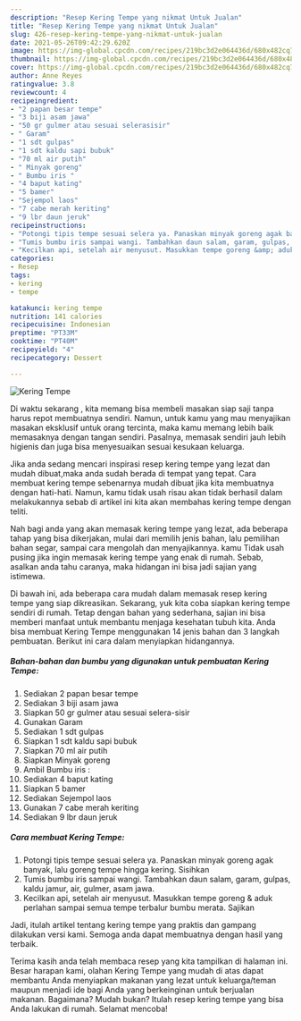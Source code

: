 ```yaml
---
description: "Resep Kering Tempe yang nikmat Untuk Jualan"
title: "Resep Kering Tempe yang nikmat Untuk Jualan"
slug: 426-resep-kering-tempe-yang-nikmat-untuk-jualan
date: 2021-05-26T09:42:29.620Z
image: https://img-global.cpcdn.com/recipes/219bc3d2e064436d/680x482cq70/kering-tempe-foto-resep-utama.jpg
thumbnail: https://img-global.cpcdn.com/recipes/219bc3d2e064436d/680x482cq70/kering-tempe-foto-resep-utama.jpg
cover: https://img-global.cpcdn.com/recipes/219bc3d2e064436d/680x482cq70/kering-tempe-foto-resep-utama.jpg
author: Anne Reyes
ratingvalue: 3.8
reviewcount: 4
recipeingredient:
- "2 papan besar tempe"
- "3 biji asam jawa"
- "50 gr gulmer atau sesuai selerasisir"
- " Garam"
- "1 sdt gulpas"
- "1 sdt kaldu sapi bubuk"
- "70 ml air putih"
- " Minyak goreng"
- " Bumbu iris "
- "4 baput kating"
- "5 bamer"
- "Sejempol laos"
- "7 cabe merah keriting"
- "9 lbr daun jeruk"
recipeinstructions:
- "Potongi tipis tempe sesuai selera ya. Panaskan minyak goreng agak banyak, lalu goreng tempe hingga kering. Sisihkan"
- "Tumis bumbu iris sampai wangi. Tambahkan daun salam, garam, gulpas, kaldu jamur, air, gulmer, asam jawa."
- "Kecilkan api, setelah air menyusut. Masukkan tempe goreng &amp; aduk perlahan sampai semua tempe terbalur bumbu merata. Sajikan"
categories:
- Resep
tags:
- kering
- tempe

katakunci: kering tempe 
nutrition: 141 calories
recipecuisine: Indonesian
preptime: "PT33M"
cooktime: "PT40M"
recipeyield: "4"
recipecategory: Dessert

---
```



![Kering Tempe](https://img-global.cpcdn.com/recipes/219bc3d2e064436d/680x482cq70/kering-tempe-foto-resep-utama.jpg)

Di waktu  sekarang , kita memang bisa membeli masakan siap saji tanpa harus repot membuatnya sendiri. Namun, untuk kamu yang mau menyajikan masakan eksklusif untuk orang tercinta, maka kamu memang lebih baik memasaknya dengan tangan sendiri. Pasalnya, memasak sendiri jauh lebih higienis dan juga bisa menyesuaikan sesuai kesukaan keluarga.

Jika anda sedang mencari inspirasi resep kering tempe yang lezat dan mudah dibuat,maka anda sudah berada di tempat yang tepat. Cara membuat kering tempe  sebenarnya mudah dibuat jika kita membuatnya dengan hati-hati. Namun, kamu tidak usah risau akan tidak berhasil dalam melakukannya 
sebab di artikel ini kita akan membahas kering tempe dengan teliti.  



Nah bagi anda yang akan memasak kering tempe yang lezat, ada beberapa tahap yang bisa dikerjakan, mulai dari memilih jenis bahan, lalu pemilihan bahan segar, sampai cara mengolah dan menyajikannya. kamu Tidak usah pusing jika ingin memasak kering tempe yang enak di rumah. Sebab, asalkan anda  tahu caranya, maka hidangan ini bisa jadi sajian yang istimewa.

Di bawah ini, ada beberapa cara mudah dalam memasak resep kering tempe yang siap dikreasikan. Sekarang, yuk kita coba siapkan kering tempe sendiri di rumah. Tetap dengan bahan yang sederhana, sajian ini bisa memberi manfaat untuk membantu menjaga kesehatan tubuh kita. Anda bisa membuat Kering Tempe menggunakan 14 jenis bahan dan 3 langkah pembuatan. Berikut ini cara dalam menyiapkan hidangannya.

<!--inarticleads1-->

##### Bahan-bahan dan bumbu yang digunakan untuk pembuatan Kering Tempe:

1. Sediakan 2 papan besar tempe
1. Sediakan 3 biji asam jawa
1. Siapkan 50 gr gulmer atau sesuai selera-sisir
1. Gunakan  Garam
1. Sediakan 1 sdt gulpas
1. Siapkan 1 sdt kaldu sapi bubuk
1. Siapkan 70 ml air putih
1. Siapkan  Minyak goreng
1. Ambil  Bumbu iris :
1. Sediakan 4 baput kating
1. Siapkan 5 bamer
1. Sediakan Sejempol laos
1. Gunakan 7 cabe merah keriting
1. Sediakan 9 lbr daun jeruk




<!--inarticleads2-->

##### Cara membuat Kering Tempe:

1. Potongi tipis tempe sesuai selera ya. Panaskan minyak goreng agak banyak, lalu goreng tempe hingga kering. Sisihkan
1. Tumis bumbu iris sampai wangi. Tambahkan daun salam, garam, gulpas, kaldu jamur, air, gulmer, asam jawa.
1. Kecilkan api, setelah air menyusut. Masukkan tempe goreng &amp; aduk perlahan sampai semua tempe terbalur bumbu merata. Sajikan




Jadi, itulah artikel tentang  kering tempe  yang praktis dan gampang dilakukan versi kami. Semoga anda dapat membuatnya dengan hasil yang terbaik. 

Terima kasih anda telah membaca resep yang kita tampilkan di halaman ini. Besar harapan kami, olahan  Kering Tempe yang mudah di atas dapat membantu Anda menyiapkan makanan yang lezat untuk keluarga/teman maupun menjadi ide bagi Anda yang berkeinginan untuk berjualan makanan. Bagaimana? Mudah bukan? Itulah resep kering tempe yang bisa Anda lakukan di rumah. Selamat mencoba!

